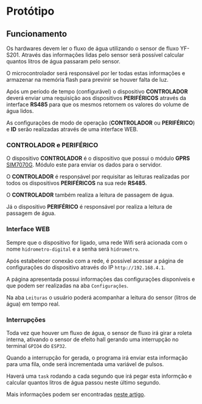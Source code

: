 <div class="container">

# Protótipo

## Funcionamento

Os hardwares devem ler o fluxo de água utilizando o sensor de fluxo YF-S201. 
Através das informações lidas pelo sensor será possível calcular quantos litros de água passaram pelo sensor.

O microcontrolador será responsável por ler todas estas informações e armazenar na memória flash para previnir se houver falta de luz.

Após um período de tempo (configurável) o dispositivo **CONTROLADOR** deverá enviar uma requisição aos dispositivos **PERIFÉRICOS** através da interface **RS485** para que os mesmos retornem os valores do volume de água lidos.

As configurações de modo de operação (**CONTROLADOR** ou **PERIFÉRICO**) e **ID** serão realizadas através de uma interface WEB.

### CONTROLADOR e PERIFÉRICO

O dispositivo **CONTROLADOR** é o dispositivo que possui o módulo **GPRS** [SIM7070G]. Módulo este para enviar os dados para o servidor.

O **CONTROLADOR** é responsável por requisitar as leituras realizadas por todos os dispositivos **PERIFÉRICOS** na sua rede **RS485**.

O **CONTROLADOR** também realiza a leitura de passagem de água.

Já o dispositivo **PERIFÉRICO** é responsável por realiza a leitura de passagem de água.

### Interface WEB

Sempre que o dispositivo for ligado, uma rede Wifi será acionada com o nome `hidrometro-digital` e a senha será `hidrometro`.

Após estabelecer conexão com a rede, é possível acessar a página de configurações do dispositivo através do IP `http://192.168.4.1`.

A página apresentada possui informações das configurações disponíveis e que podem ser realizadas na aba `Configurações`.

Na aba `Leituras` o usuário poderá acompanhar a leitura do sensor (litros de água) em tempo real.

### Interrupções

Toda vez que houver um fluxo de água, o sensor de fluxo irá girar a
roleta interna, ativando o sensor de efeito hall gerando uma interrupção
no terminal `GPIO4` do `ESP32`.

Quando a interrupção for gerada, o programa irá enviar esta informação
para uma fila, onde será incrementada uma variável de pulsos.

Haverá uma `task` rodando a cada segundo que irá pegar esta informção e
calcular quantos litros de água passou neste último segundo.

Mais informações podem ser encontradas [neste artigo](https://how2electronics.com/iot-water-flow-meter-using-esp8266-water-flow-sensor/).

[platformio]: https://docs.platformio.org/en/latest/core/installation.html
[pandoc]: https://pandoc.org/
[ssg5-pandoc]: https://gitlab.com/Calebe94/ssg5-pandoc
[SIM7070G]: https://www.simcom.com/product/SIM7070G.html

</div>

